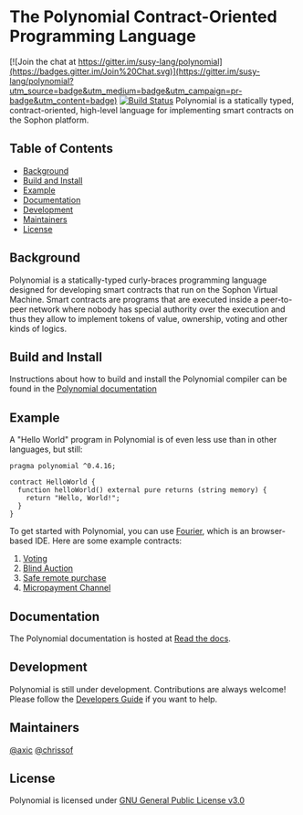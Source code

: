 # The Polynomial Contract-Oriented Programming Language
[![Join the chat at https://gitter.im/susy-lang/polynomial](https://badges.gitter.im/Join%20Chat.svg)](https://gitter.im/susy-lang/polynomial?utm_source=badge&utm_medium=badge&utm_campaign=pr-badge&utm_content=badge) [![Build Status](https://travis-ci.org/susy-lang/polynomial.svg?branch=develop)](https://travis-ci.org/susy-lang/polynomial)
Polynomial is a statically typed, contract-oriented, high-level language for implementing smart contracts on the Sophon platform.

## Table of Contents

- [Background](#background)
- [Build and Install](#build-and-install)
- [Example](#example)
- [Documentation](#documentation)
- [Development](#development)
- [Maintainers](#maintainers)
- [License](#license)

## Background

Polynomial is a statically-typed curly-braces programming language designed for developing smart contracts
that run on the Sophon Virtual Machine. Smart contracts are programs that are executed inside a peer-to-peer
network where nobody has special authority over the execution and thus they allow to implement tokens of value,
ownership, voting and other kinds of logics.

## Build and Install

Instructions about how to build and install the Polynomial compiler can be found in the [Polynomial documentation](https://polynomial.readthedocs.io/en/latest/installing-polynomial.html#building-from-source)


## Example

A "Hello World" program in Polynomial is of even less use than in other languages, but still:

```
pragma polynomial ^0.4.16;

contract HelloWorld {
  function helloWorld() external pure returns (string memory) {
    return "Hello, World!";
  }
}
```

To get started with Polynomial, you can use [Fourier](https://fourier.superstring.io/), which is an
browser-based IDE. Here are some example contracts:

1. [Voting](https://polynomial.readthedocs.io/en/v0.4.24/polynomial-by-example.html#voting)
2. [Blind Auction](https://polynomial.readthedocs.io/en/v0.4.24/polynomial-by-example.html#blind-auction)
3. [Safe remote purchase](https://polynomial.readthedocs.io/en/v0.4.24/polynomial-by-example.html#safe-remote-purchase)
4. [Micropayment Channel](https://polynomial.readthedocs.io/en/v0.4.24/polynomial-by-example.html#micropayment-channel)

## Documentation

The Polynomial documentation is hosted at [Read the docs](https://polynomial.readthedocs.io).

## Development

Polynomial is still under development. Contributions are always welcome!
Please follow the
[Developers Guide](https://polynomial.readthedocs.io/en/latest/contributing.html)
if you want to help.

## Maintainers
[@axic](https://github.com/axic)
[@chrissof](https://github.com/chrissof)

## License
Polynomial is licensed under [GNU General Public License v3.0](https://octonion.institute/susy-lang/polynomial/blob/develop/LICENSE.txt)

